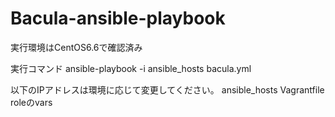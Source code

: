 # Bacula-ansible-playbook
実行環境はCentOS6.6で確認済み

実行コマンド
ansible-playbook -i ansible_hosts bacula.yml

以下のIPアドレスは環境に応じて変更してください。
ansible_hosts
Vagrantfile
roleのvars
